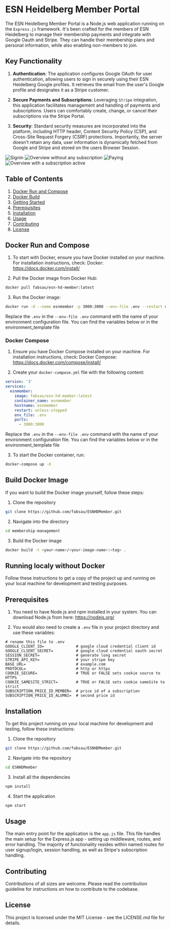 # ESN Heidelberg Member Portal
The ESN Heidelberg Member Portal is a Node.js web application running on the `Express.js` framework. It's been crafted for the members of ESN Heidelberg to manage their membership payments and integrate with Google Oauth and Stripe. They can handle their membership plans and personal information, while also enabling non-members to join.

## Key Functionality

1. **Authentication**: The application configures Google OAuth for user authentication, allowing users to sign in securely using their ESN Heidelberg Google profiles. It retrieves the email from the user's Google profile and designates it as a Stripe customer.

2. **Secure Payments and Subscriptions**: Leveraging `Stripe` integration, this application facilitates management and handling of payments and subscriptions. Users can comfortably create, change, or cancel their subscriptions via the Stripe Portal.

3. **Security**: Standard security measures are incorporated into the platform, including HTTP header, Content Security Policy (CSP), and Cross-Site Request Forgery (CSRF) protections. Importantly, the server doesn't retain any data, user information is dynamically fetched from Google and Stripe and stored on the users Browser Session.

![Signin](https://screen.sauna.re/pora0/xumonADo49.png/raw)
![Overview without any subscription](https://screen.sauna.re/pora0/NivUsoHO73.png/raw)
![Paying](https://screen.sauna.re/pora0/kOYiBaPi36.png/raw)
![Overview with a subscription active](https://screen.sauna.re/pora0/siDaCoGE71.png/raw)

## Table of Contents

1. [Docker Run and Compose](#docker-run-compose)
2. [Docker Build](#docker-build)
3. [Getting Started](#getting-started)
4. [Prerequisites](#prerequisites)
5. [Installation](#install)
6. [Usage](#usage)
7. [Contributing](#contributing)
8. [License](#license)

## Docker Run and Compose <a name="docker-run-compose"></a>

1. To start with Docker, ensure you have Docker installed on your machine. For installation instructions, check: Docker: https://docs.docker.com/install/

2. Pull the Docker image from Docker Hub:

```bash
docker pull fabsau/esn-hd-member:latest
```
3. Run the Docker image:

```bash
docker run -d --name esnmember -p 3000:3000 --env-file .env --restart unless-stopped fabsau/esn-hd-member:latest
```
Replace the `.env` in the `--env-file .env` command with the name of your environment configuration file. You can find the variables below or in the environment_template file

### Docker Compose

1. Ensure you have Docker Compose installed on your machine. For installation instructions, check: Docker Compose: https://docs.docker.com/compose/install/

2. Create your `docker-compose.yml` file with the following content:

```YAML
version: '3'
services:
  esnmember:  
    image: fabsau/esn-hd-member:latest
    container_name: esnmember
    hostname: esnmember
    restart: unless-stopped
    env_file: .env 
    ports: 
      - 3000:3000
```
Replace the `.env` in the `--env-file .env` command with the name of your environment configuration file. You can find the variables below or in the environment_template file

3. To start the Docker container, run:

```bash
docker-compose up -d
```

## Build Docker Image <a name="docker-build"></a>

If you want to build the Docker image yourself, follow these steps:

1. Clone the repository

```bash
git clone https://github.com/fabsau/ESNHDMember.git
```

2. Navigate into the directory

```bash
cd membership-management
```

3. Build the Docker image

```bash
docker build -t <your-name>/<your-image-name>:<tag> .
```

## Running localy without Docker <a name="getting-started"></a>

Follow these instructions to get a copy of the project up and running on your local machine for development and testing purposes.

## Prerequisites <a name="prerequisites"></a>

1. You need to have Node.js and npm installed in your system. You can download Node.js from here: https://nodejs.org/

2. You would also need to create a `.env` file in your project directory and use these variables:

```
# rename this file to .env
GOOGLE_CLIENT_ID=              # google cloud credential client id
GOOGLE_CLIENT_SECRET=          # google cloud credential oauth secret
SESSION_SECRET=                # generate long secret
STRIPE_API_KEY=                # your stripe key
BASE_URL=                      # example.com
PROTOCOL=                      # http or https
COOKIE_SECURE=                 # TRUE or FALSE sets cookie source to HTTPS
COOKIE_SAMESITE_STRICT=        # TRUE or FALSE sets cookie sameSite to strict
SUBSCRIPTION_PRICE_ID_MEMBER=  # price id of a subscription
SUBSCRIPTION_PRICE_ID_ALUMNI=  # second price id
```

## Installation <a name="install"></a>

To get this project running on your local machine for development and testing, follow these instructions:

1. Clone the repository

```bash
git clone https://github.com/fabsau/ESNHDMember.git
```

2. Navigate into the repository

```bash
cd ESNHDMember
```

3. Install all the dependencies

```bash
npm install
```

4. Start the application

```bash
npm start
```

## Usage <a name="usage"></a>

The main entry point for the application is the `app.js` file. This file handles the main setup for the Express.js app - setting up middleware, routes, and error handling. The majority of functionality resides within named routes for user signup/login, session handling, as well as Stripe's subscription handling.

## Contributing <a name="contributing"></a>

Contributions of all sizes are welcome. Please read the contribution guideline for instructions on how to contribute to the codebase.

## License <a name="license"></a>

This project is licensed under the MIT License - see the LICENSE.md file for details.